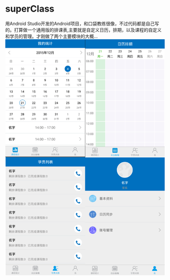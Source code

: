 # superClass
用Android Studio开发的Android项目，和口袋教练很像，不过代码都是自己写的。打算做一个通用版的排课表,主要就是自定义日历，排期，以及课程的自定义和学员的管理。才刚做了两个主要模块的大概...
![image](https://github.com/AndyFightting/superClass/blob/master/sample.png)
